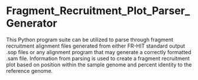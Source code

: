# Fragment_Recruitment_Plot_Parser_Generator
This Python program suite can be utilized to parse through fragment recruitment alignment files generated from either FR-HIT standard output .sop files or any alignment program that may generate a correctly formatted .sam file. Information from parsing is used to create a fragment recruitment plot based on position within the sample genome and percent identity to the reference genome.

